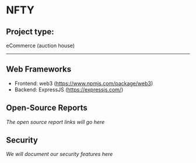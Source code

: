 # NFTY
## Project type: 
eCommerce (auction house)
<hr/>

## Web Frameworks
- Frontend: web3 (https://www.npmjs.com/package/web3)
- Backend: ExpressJS (https://expressjs.com/)

## Open-Source Reports
_The open source report links will go here_

## Security
_We will document our security features here_